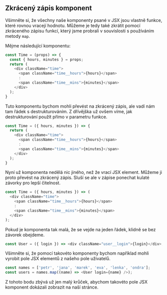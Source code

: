 ## Zkrácený zápis komponent

Všimněte si, že všechny naše komponenty psané v JSX jsou vlastně funkce, které rovnou vracejí hodnotu. Můžeme je tedy také zkrátit pomocí zkráceného zápisu funkcí, který jsme probrali v souvislosti s používáním metody `map`.

Mějme následující komponentu:

<!-- prettier-ignore -->
```js
const Time = (props) => {
  const { hours, minutes } = props;
  return (
    <div className="time">
      <span className="time__hours">{hours}</span>
      :
      <span className="time__mins">{minutes}</span>
    </div>
  );
}
```

Tuto komponentu bychom mohli převést na zkrácený zápis, ale vadí nám tam řádek s destrukturováním. Z dřívějška už ovšem víme, jak destrukturování použít přímo v parametru funkce.

<!-- prettier-ignore -->
```js
const Time = ({ hours, minutes }) => {
  return (
    <div className="time">
      <span className="time__hours">{hours}</span>
      :
      <span className="time__mins">{minutes}</span>
    </div>
  );
}
```

Nyní už komponenta nedělá nic jiného, než že vrací JSX element. Můžeme ji proto převést na zkrácený zápis. Sluší se ale v zápise ponechat kulaté závorky pro lepší čitelnost.

<!-- prettier-ignore -->
```js
const Time = ({ hours, minutes }) => (
  <div className="time">
    <span className="time__hours">{hours}</span>
    :
    <span className="time__mins">{minutes}</span>
  </div>
);
```

Pokud je komponenta tak malá, že se vejde na jeden řádek, klidně se bez závorek obejdeme.

```js
const User = ({ login }) => <div className="user__login">{login}</div>;
```

Všimněte si, že pomocí takovéto komponenty bychom například mohli vyrobit pole JSX elementů z našeho pole uživatelů.

```js
const names = ['petr', 'jana', 'marek', 'eva', 'lenka', 'ondra'];
const users = names.map((name) => <User login={name} />);
```

Z tohoto bodu zbývá už jen malý krůček, abychom takovéto pole JSX komponent dokázali zobrazit na naší stránce.
